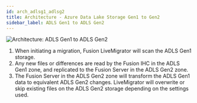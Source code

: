 ```yaml
---
id: arch_adlsg1_adlsg2
title: Architecture - Azure Data Lake Storage Gen1 to Gen2
sidebar_label: ADLS Gen1 to ADLS Gen2
---
```


![Architecture: ADLS Gen1 to ADLS Gen2](/img/arch_adlsg1_adlsg2.jpg)

1. When initiating a migration, Fusion LiveMigrator will scan the ADLS Gen1 storage.
1. Any new files or differences are read by the Fusion IHC in the ADLS Gen1 zone, and replicated to the Fusion Server in the ADLS Gen2 zone.
1. The Fusion Server in the ADLS Gen2 zone will transform the ADLS Gen1 data to equivalent ADLS Gen2 changes. LiveMigrator will overwrite or skip existing files on the ADLS Gen2 storage depending on the settings used.
